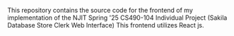This repository contains the source code for the frontend of my implementation of the NJIT Spring '25 CS490-104 Individual Project (Sakila Database Store Clerk Web Interface) This frontend utilizes React js.